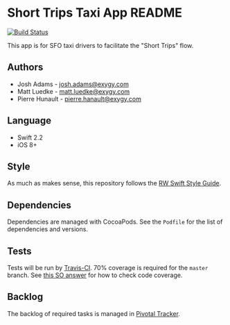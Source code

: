Short Trips Taxi App README
===========================

[![Build Status](https://magnum.travis-ci.com/ExygySFO/sfo-short-trips-ios.svg?token=w6igzqTqs6Yzn78cFcG8&branch=master)](https://magnum.travis-ci.com/ExygySFO/sfo-short-trips-ios)

This app is for SFO taxi drivers to facilitate the "Short Trips" flow.

Authors
-------
* Josh Adams - josh.adams@exygy.com
* Matt Luedke - matt.luedke@exygy.com
* Pierre Hunault - pierre.hanault@exygy.com

Language
--------
* Swift 2.2
* iOS 8+

Style
-----
As much as makes sense, this repository follows the [RW Swift Style Guide](https://github.com/raywenderlich/swift-style-guide).

Dependencies
------------
Dependencies are managed with CocoaPods. See the `Podfile` for the list of dependencies and versions.

Tests
-----
Tests will be run by [Travis-CI](https://magnum.travis-ci.com/ExygySFO/sfo-short-trips-ios/). 70% coverage is required for the `master` branch. See [this SO answer](http://stackoverflow.com/questions/31096924/how-to-use-code-coverage-in-xcode-7/31099098#31099098) for how to check code coverage.

Backlog
-------
The backlog of required tasks is managed in [Pivotal Tracker](https://www.pivotaltracker.com/n/projects/1424798).
